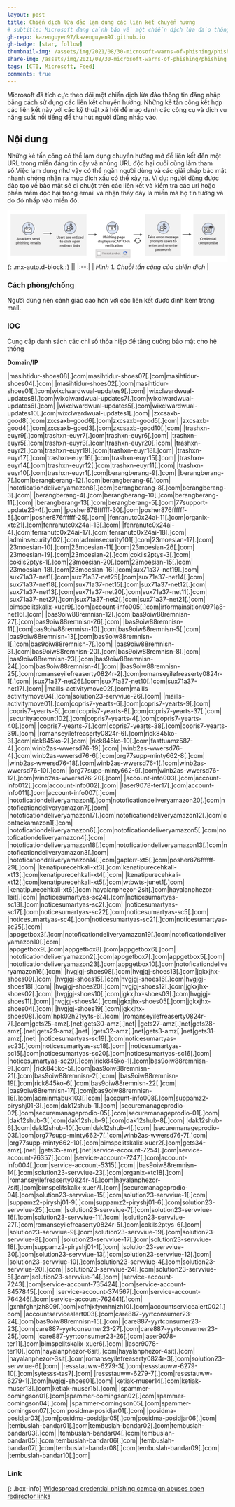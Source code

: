 ```yaml
---
layout: post
title: Chiến dịch lừa đảo lạm dụng các liên kết chuyển hướng
# subtitle: Microsoft đang cảnh báo về một chiến dịch lừa đảo thông tin đăng nhập rộng rãi sử dụng các liên kết chuyển hướng mở trong liên lạc qua email
gh-repo: kazenguyen97/kazenguyen97.github.io
gh-badge: [star, follow]
thumbnail-img: /assets/img/2021/08/30-microsoft-warns-of-phishing/phishing.jpg
share-img: /assets/img/2021/08/30-microsoft-warns-of-phishing/phishing.jpg
tags: [CTI, Microsoft, Feed]
comments: true
---
```


Microsoft đã tích cực theo dõi một chiến dịch lừa đảo thông tin đăng nhập bằng cách sử dụng các liên kết chuyển hướng. Những kẻ tấn công kết hợp các liên kết này với các kỹ thuật xã hội để mạo danh các công cụ và dịch vụ năng suất nổi tiếng để thu hút người dùng nhấp vào.

## Nội dung

Những kẻ tấn công có thể lạm dụng chuyển hướng mở để liên kết đến một URL trong miền đáng tin cậy và nhúng URL độc hại cuối cùng làm tham số.Việc lạm dụng như vậy có thể ngăn người dùng và các giải pháp bảo mật nhanh chóng nhận ra mục đích xấu có thể xảy ra. Ví dụ: người dùng được đào tạo về bảo mật sẽ di chuột trên các liên kết và kiểm tra các url hoặc phần mềm độc hại trong email và nhận thấy đây là miền mà họ tin tưởng và do đó nhấp vào miền đó.

![Chuỗi tấn công cho chiến dịch lừa đảo](/assets/img/2021/08/30-microsoft-warns-of-phishing/pic-1.png){: .mx-auto.d-block :}
||
|:--:|
| *Hình 1. Chuỗi tấn công của chiến dịch* |


### Cách phòng/chống

Người dùng nên cảnh giác cao hơn với các liên kết được đính kèm trong mail. 

### IOC

Cung cấp danh sách các chỉ số thỏa hiệp để tăng cường bảo mật cho hệ thống

**Domain/IP**

|masihtidur-shoes08[.]com|masihtidur-shoes07[.]com|masihtidur-shoes04[.]com|
|masihtidur-shoes02[.]com|masihtidur-shoes01[.]com|wixclwardwual-updates9[.]com|
|wixclwardwual-updates8[.]com|wixclwardwual-updates7[.]com|wixclwardwual-updates6[.]com|
|wixclwardwual-updates5[.]com|wixclwardwual-updates10[.]com|wixclwardwual-updates1[.]com|
|zxcsaxb-good8[.]com|zxcsaxb-good6[.]com|zxcsaxb-good5[.]com|
|zxcsaxb-good4[.]com|zxcsaxb-good3[.]com|zxcsaxb-good10[.]com|
|trashxn-euyr9[.]com|trashxn-euyr7[.]com|trashxn-euyr6[.]com|
|trashxn-euyr5[.]com|trashxn-euyr3[.]com|trashxn-euyr20[.]com|
|trashxn-euyr2[.]com|trashxn-euyr19[.]com|trashxn-euyr18[.]com|
|trashxn-euyr17[.]com|trashxn-euyr16[.]com|trashxn-euyr15[.]com|
|trashxn-euyr14[.]com|trashxn-euyr12[.]com|trashxn-euyr11[.]com|
|trashxn-euyr10[.]com|trashxn-euyr1[.]com|berangberang-9[.]com|
|berangberang-7[.]com|berangberang-12[.]com|berangberang-6[.]com|
|notoficationdeliveryamazon8[.]com|berangberang-8[.]com|berangberang-3[.]com|
|berangberang-4[.]com|berangberang-10[.]com|berangberang-11[.]com|
|berangberang-13[.]com|berangberang-5[.]com|77support-update23-4[.]com|
|posher876ffffff-30[.]com|posher876ffffff-5[.]com|posher876ffffff-25[.]com|
|fenranutc0x24ai-11[.]com|organix-xtc21[.]com|fenranutc0x24ai-13[.]com|
|fenranutc0x24ai-4[.]com|fenranutc0x24ai-17[.]com|fenranutc0x24ai-18[.]com|
|adminsecurity102[.]com|adminsecurity101[.]com|23moesian-17[.]com|
|23moesian-10[.]com|23moesian-11[.]com|23moesian-26[.]com|
|23moesian-19[.]com|23moesian-2[.]com|cokils2ptys-3[.]com|
|cokils2ptys-1[.]com|23moesian-20[.]com|23moesian-15[.]com|
|23moesian-18[.]com|23moesian-16[.]com|sux71a37-net19[.]com|
|sux71a37-net1[.]com|sux71a37-net25[.]com|sux71a37-net14[.]com|
|sux71a37-net18[.]com|sux71a37-net15[.]com|sux71a37-net12[.]com|
|sux71a37-net13[.]com|sux71a37-net20[.]com|sux71a37-net11[.]com|
|sux71a37-net27[.]com|sux71a37-net2[.]com|sux71a37-net21[.]com|
|bimspelitskalix-xuer9[.]com|account-info005[.]com|irformainsition0971a8-net16[.]com|
|bas9oiw88remnisn-12[.]com|bas9oiw88remnisn-27[.]com|bas9oiw88remnisn-26[.]com|
|bas9oiw88remnisn-11[.]com|bas9oiw88remnisn-10[.]com|bas9oiw88remnisn-5[.]com|
|bas9oiw88remnisn-13[.]com|bas9oiw88remnisn-1[.]com|bas9oiw88remnisn-7[.]com|
|bas9oiw88remnisn-3[.]com|bas9oiw88remnisn-20[.]com|bas9oiw88remnisn-8[.]com|
|bas9oiw88remnisn-23[.]com|bas9oiw88remnisn-24[.]com|bas9oiw88remnisn-4[.]com|
|bas9oiw88remnisn-25[.]com|romanseyilefreaserty0824r-2[.]com|romanseyilefreaserty0824r-1[.]com|
|sux71a37-net26[.]com|sux71a37-net10[.]com|sux71a37-net17[.]com|
|maills-activitymove02[.]com|maills-activitymove04[.]com|solution23-servviue-26[.]com|
|maills-activitymove01[.]com|copris7-yearts-6[.]com|copris7-yearts-9[.]com|
|copris7-yearts-5[.]com|copris7-yearts-8[.]com|copris7-yearts-37[.]com|
|securityaccount102[.]com|copris7-yearts-4[.]com|copris7-yearts-40[.]com|
|copris7-yearts-7[.]com|copris7-yearts-38[.]com|copris7-yearts-39[.]com|
|romanseyilefreaserty0824r-6[.]com|rick845ko-3[.]com|rick845ko-2[.]com|
|rick845ko-10[.]com|fasttuamz587-4[.]com|winb2as-wwersd76-19[.]com|
|winb2as-wwersd76-4[.]com|winb2as-wwersd76-6[.]com|org77supp-minty662-8[.]com|
|winb2as-wwersd76-18[.]com|winb2as-wwersd76-1[.]com|winb2as-wwersd76-10[.]com|
|org77supp-minty662-9[.]com|winb2as-wwersd76-12[.]com|winb2as-wwersd76-20[.]com|
|account-info003[.]com|account-info012[.]com|account-info002[.]com|
|laser9078-ter17[.]com|account-info011[.]com|account-info007[.]com|
|notoficationdeliveryamazon1[.]com|notoficationdeliveryamazon20[.]com|notoficationdeliveryamazon7[.]com|
|notoficationdeliveryamazon17[.]com|notoficationdeliveryamazon12[.]com|contackamazon1[.]com|
|notoficationdeliveryamazon6[.]com|notoficationdeliveryamazon5[.]com|notoficationdeliveryamazon4[.]com|
|notoficationdeliveryamazon18[.]com|notoficationdeliveryamazon13[.]com|notoficationdeliveryamazon3[.]com|
|notoficationdeliveryamazon14[.]com|gaplerr-xt5[.]com|posher876ffffff-29[.]com|
|kenatipurecehkali-xt3[.]com|kenatipurecehkali-xt13[.]com|kenatipurecehkali-xt4[.]com|
|kenatipurecehkali-xt12[.]com|kenatipurecehkali-xt5[.]com|wtbwts-junet1[.]com|
|kenatipurecehkali-xt6[.]com|hayalanphezor-2sit[.]com|hayalanphezor-1sit[.]com|
|noticesumartyas-sc24[.]com|noticesumartyas-sc13[.]com|noticesumartyas-sc2[.]com|
|noticesumartyas-sc17[.]com|noticesumartyas-sc22[.]com|noticesumartyas-sc5[.]com|
|noticesumartyas-sc4[.]com|noticesumartyas-sc21[.]com|noticesumartyas-sc25[.]com|
|appgetbox3[.]com|notoficationdeliveryamazon19[.]com|notoficationdeliveryamazon10[.]com|
|appgetbox9[.]com|appgetbox8[.]com|appgetbox6[.]com|
|notoficationdeliveryamazon2[.]com|appgetbox7[.]com|appgetbox5[.]com|
|notoficationdeliveryamazon23[.]com|appgetbox10[.]com|notoficationdeliveryamazon16[.]com|
|hvgjgj-shoes08[.]com|hvgjgj-shoes13[.]com|jgkxjhx-shoes09[.]com|
|hvgjgj-shoes15[.]com|hvgjgj-shoes16[.]com|hvgjgj-shoes18[.]com|
|hvgjgj-shoes20[.]com|hvgjgj-shoes12[.]com|jgkxjhx-shoes02[.]com|
|hvgjgj-shoes10[.]com|jgkxjhx-shoes03[.]com|hvgjgj-shoes11[.]com|
|hvgjgj-shoes14[.]com|jgkxjhx-shoes05[.]com|jgkxjhx-shoes04[.]com|
|hvgjgj-shoes19[.]com|jgkxjhx-shoes08[.]com|hpk02h21yyts-6[.]com|
|romanseyilefreaserty0824r-7[.]com|gets25-amz[.]net|gets30-amz[.]net|
|gets27-amz[.]net|gets28-amz[.]net|gets29-amz[.]net|
|gets32-amz[.]net|gets3-amz[.]net|gets31-amz[.]net|
|noticesumartyas-sc19[.]com|noticesumartyas-sc23[.]com|noticesumartyas-sc18[.]com|
|noticesumartyas-sc15[.]com|noticesumartyas-sc20[.]com|noticesumartyas-sc16[.]com|
|noticesumartyas-sc29[.]com|rick845ko-1[.]com|bas9oiw88remnisn-9[.]com|
|rick845ko-5[.]com|bas9oiw88remnisn-21[.]com|bas9oiw88remnisn-2[.]com|
|bas9oiw88remnisn-19[.]com|rick845ko-6[.]com|bas9oiw88remnisn-22[.]com|
|bas9oiw88remnisn-17[.]com|bas9oiw88remnisn-16[.]com|adminmabuk103[.]com|
|account-info008[.]com|suppamz2-piryshj01-3[.]com|dak12shub-1[.]com|
|securemanageprodio-02[.]com|securemanageprodio-05[.]com|securemanageprodio-01[.]com|
|dak12shub-3[.]com|dak12shub-9[.]com|dak12shub-8[.]com|
|dak12shub-6[.]com|dak12shub-10[.]com|dak12shub-4[.]com|
|securemanageprodio-03[.]com|org77supp-minty662-7[.]com|winb2as-wwersd76-7[.]com|
|org77supp-minty662-10[.]com|bimspelitskalix-xuer2[.]com|gets34-amz[.]net|
|gets35-amz[.]net|service-account-7254[.]com|service-account-76357[.]com|
|service-account-7247[.]com|account-info004[.]com|service-account-5315[.]com|
|bas9oiw88remnisn-14[.]com|solution23-servviue-23[.]com|organix-xtc18[.]com|
|romanseyilefreaserty0824r-4[.]com|hayalanphezor-7sit[.]com|bimspelitskalix-xuer7[.]com|
|securemanageprodio-04[.]com|solution23-servviue-15[.]com|solution23-servviue-1[.]com|
|suppamz2-piryshj01-9[.]com|suppamz2-piryshj01-6[.]com|solution23-servviue-25[.]com|
|solution23-servviue-7[.]com|solution23-servviue-16[.]com|solution23-servviue-11[.]com|
|solution23-servviue-27[.]com|romanseyilefreaserty0824r-5[.]com|cokils2ptys-6[.]com|
|solution23-servviue-9[.]com|solution23-servviue-19[.]com|solution23-servviue-8[.]com|
|solution23-servviue-17[.]com|solution23-servviue-18[.]com|suppamz2-piryshj01-1[.]com|
|solution23-servviue-30[.]com|solution23-servviue-13[.]com|solution23-servviue-12[.]com|
|solution23-servviue-10[.]com|solution23-servviue-4[.]com|solution23-servviue-20[.]com|
|solution23-servviue-24[.]com|solution23-servviue-5[.]com|solution23-servviue-14[.]com|
|service-account-7243[.]com|service-account-735424[.]com|service-account-8457845[.]com|
|service-account-374567[.]com|service-account-764246[.]com|service-account-762441[.]com|
|gxnhfghnjzh809[.]com|xcfhjxfyxnhnjzh10[.]com|accountservicealert002[.]com|
|accountservicealert003[.]com|care887-yyrtconsumer23-24[.]com|bas9oiw88remnisn-15[.]com|
|care887-yyrtconsumer23-23[.]com|care887-yyrtconsumer23-27[.]com|care887-yyrtconsumer23-25[.]com|
|care887-yyrtconsumer23-26[.]com|laser9078-ter11[.]com|bimspelitskalix-xuer6[.]com|
|laser9078-ter10[.]com|hayalanphezor-6sit[.]com|hayalanphezor-4sit[.]com|
|hayalanphezor-3sit[.]com|romanseyilefreaserty0824r-3[.]com|solution23-servviue-6[.]com|
|ressstauww-6279-3[.]com|ressstauww-6279-10[.]com|sytesss-tas7[.]com|
|ressstauww-6279-7[.]com|ressstauww-6279-1[.]com|hvgjgj-shoes01[.]com|
|ketiak-muser14[.]com|ketiak-muser13[.]com|ketiak-muser15[.]com|
|spammer-comingson01[.]com|spammer-comingson02[.]com|spammer-comingson04[.]com|
|spammer-comingson05[.]com|spammer-comingson07[.]com|posidma-posidjar01[.]com|
|posidma-posidjar03[.]com|posidma-posidjar05[.]com|posidma-posidjar06[.]com|
|tembuslah-bandar01[.]com|tembuslah-bandar02[.]com|tembuslah-bandar03[.]com|
|tembuslah-bandar04[.]com|tembuslah-bandar05[.]com|tembuslah-bandar06[.]com|
|tembuslah-bandar07[.]com|tembuslah-bandar08[.]com|tembuslah-bandar09[.]com|
|tembuslah-bandar10[.]com|

### Link

{: .box-info}
[Widespread credential phishing campaign abuses open redirector links](https://www.microsoft.com/security/blog/2021/08/26/widespread-credential-phishing-campaign-abuses-open-redirector-links/)

